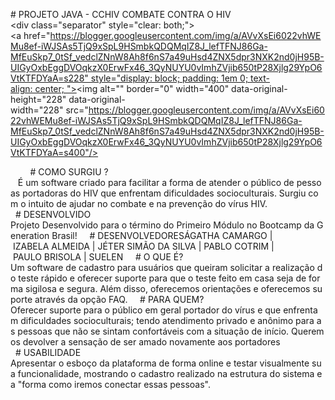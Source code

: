  
 ​#​ ​PROJETO JAVA - CCHIV COMBATE CONTRA O HIV 
 ​   
 ​   
 ​<div class="separator" style="clear: both;"><a href="https://blogger.googleusercontent.com/img/a/AVvXsEi6022vhWEMu8ef-iWJSAs5TjQ9xSpL9HSmbkQDQMqIZ8J_lefTFNJ86Ga-MfEuSkp7_0tSf_vedclZNnW8Ah8f6nS7a49uHsd4ZNX5dpr3NXK2nd0jH95B-UIGyOxbEggDVOqkzX0ErwFx46_3QyNUYU0vImhZVjib650tP28Xjlg29YpO6VtKTFDYaA=s228" style="display: block; padding: 1em 0; text-align: center; "><img alt="" border="0" width="400" data-original-height="228" data-original-width="228" src="https://blogger.googleusercontent.com/img/a/AVvXsEi6022vhWEMu8ef-iWJSAs5TjQ9xSpL9HSmbkQDQMqIZ8J_lefTFNJ86Ga-MfEuSkp7_0tSf_vedclZNnW8Ah8f6nS7a49uHsd4ZNX5dpr3NXK2nd0jH95B-UIGyOxbEggDVOqkzX0ErwFx46_3QyNUYU0vImhZVjib650tP28Xjlg29YpO6VtKTFDYaA=s400"/></a></div> 
  
 ​   
 ​   
 ​  # COMO SURGIU ? 
 ​   É um software criado para facilitar a forma de atender o público de pessoas portadoras do HIV que enfrentam dificuldades socioculturais. Surgiu com o intuito de ajudar no combate e na prevenção do vírus HIV. 
 ​     
 ​  # DESENVOLVIDO 
 ​Projeto Desenvolvido para o término do Primeiro Módulo no Bootcamp da Generation Brasil! 
 ​   
 ​  # DESENVOLVEDORES 
 ​ÁGATHA CAMARGO | IZABELA ALMEIDA | JÉTER SIMÃO DA SILVA | PABLO COTRIM | PAULO BRISOLA | SUELEN 
 ​   
 ​  # O QUE É? 
 ​Um software de cadastro para usuários que queiram solicitar a realização do teste rápido e oferecer suporte para que o teste feito em casa seja de forma sigilosa e segura. Além disso, oferecemos orientações e oferecemos suporte através da opção FAQ. 
 ​   
 ​  # PARA QUEM? 
 ​Oferecer suporte para o público em geral portador do vírus e que enfrentam dificuldades socioculturais; tendo atendimento privado e anônimo para as pessoas que não se sintam confortáveis com a situação de início. Queremos devolver a sensação de ser amado novamente aos portadores 
 ​   
 ​  # USABILIDADE 
 ​Apresentar o esboço da plataforma de forma online e testar visualmente sua funcionalidade, mostrando o cadastro realizado na estrutura do sistema e a "forma como iremos conectar essas pessoas".

